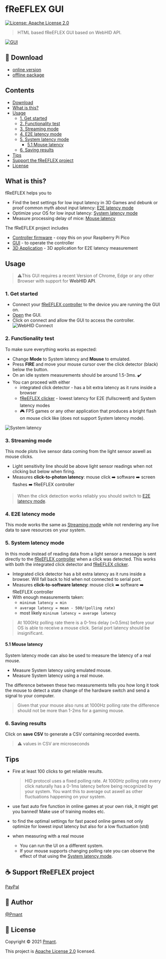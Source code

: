 # fReEFLEX GUI
[![License: Apache License 2.0](https://img.shields.io/badge/License-Apache%20License%202.0-yellow.svg)](LICENSE)

> HTML based fReEFLEX GUI based on WebHID API.

[![GUI](doc/gui.png?raw=true "GUI")](https://freeflex.github.io/fReEFLEX-GUI/)

## 📁 Download
- [online version](https://freeflex.github.io/fReEFLEX-GUI/)
- [offline package](https://github.com/fReEFLEX/fReEFLEX-GUI/releases)

## Contents
- [Download](#-download)
- [What is this?](#what-is-this)
- [Usage](#usage)
    - [1. Get started](#1-get-started)
    - [2. Functionality test](#2-functionality-test)
    - [3. Streaming mode](#3-streaming-mode)
    - [4. E2E latency mode](#4-e2e-latency-mode)
    - [5. System latency mode](#5-system-latency-mode)
        - [5.1 Mouse latency](#51-mouse-latency)
    - [6. Saving results](#6-saving-results)
- [Tips](#tips)
- [Support the fReEFLEX project](#-support-freeflex-project)
- [License](#-license)

## What is this?
fReEFLEX helps you to 
- Find the best settings for low input latency in 3D Games and debunk or proof common myth about input latency: [E2E latency mode](#4-e2e-latency-mode)
- Optimize your OS for low input latency: [System latency mode](#5-system-latency-mode)
- Measure processing delay of mice: [Mouse latency](#51-mouse-latency)


The fReEFLEX project includes
- [Controller firmware](https://github.com/fReEFLEX/fReEFLEX-controller/releases) - copy this on your Raspberry Pi Pico
- [GUI](https://github.com/fReEFLEX/fReEFLEX-GUI/) - to operate the controller
- [3D Application](https://github.com/fReEFLEX/fReEFLEX-clicker/) - 3D application for E2E latency measurement 


## Usage
>⚠️This GUI requires a recent Version of Chrome, Edge or any other Browser with support for **WebHID API**.

### 1. Get started
- Connect your [fReEFLEX controller](https://github.com/fReEFLEX/fReEFLEX-controller) to the device you are running the GUI on.
- [Open](https://freeflex.github.io/fReEFLEX-GUI/) the GUI.
- Click on connect and allow the GUI to access the controller.
![](doc/chrome_hid_connect.png?raw=true "WebHID Connect")

### 2. Functionality test
To make sure everything works as expected:
- Change **Mode** to System latency and **Mouse** to emulated.
- Press **FIRE** and move your mouse cursor over the click detector (black) below the button.
- On an idle system measurements should be around 1.5-3ms. ✔️
- You can proceed with either
    - integrated click detector - has a bit extra latency as it runs inside a browser 
    - [fReEFLEX clicker](https://github.com/fReEFLEX/fReEFLEX-clicker) - lowest latency for E2E (fullscreen️❗) and System latency modes
    - 🎮 FPS games or any other application that produces a bright flash on mouse click like (does not support System latency mode). 
    
![](doc/system_latency.png?raw=true "System latency")

### 3. Streaming mode
This mode plots live sensor data coming from the light sensor aswell as mouse clicks. 

- Light sensitivity line should be above light sensor readings when not clicking but below when firing.
- Measures **click-to-photon latency**: mouse click ➡️ software ➡️ screen flashes ➡️ fReEFLEX controller

>When the click detection works reliably you should switch to [E2E latency mode](#4-e2e-latency-mode).   

### 4. E2E latency mode
This mode works the same as [Streaming mode](#3-streaming-mode) while not rendering any live data to save resources on your system.  

### 5. System latency mode
In this mode instead of reading data from a light sensor a message is sent directly to the [fReEFLEX controller](https://github.com/fReEFLEX/fReEFLEX-controller) when a click was detected.
This works with both the integrated click detector and [fReEFLEX clicker](https://github.com/fReEFLEX/fReEFLEX-clicker).

- Integrated click detector has a bit extra latency as it runs inside a browser. Will fall back to hid when not connected to serial port.
- Measures **click-to-software latency**: mouse click ➡️ software ➡️ fReEFLEX controller
- With enough measurements taken: 
    - ```mininum latency = min``` 
    - ```average latency = mean - 500/(polling rate)```
    - most likely ```mininum latency ≈ average latency``` 

>At 1000Hz polling rate there is a 0-1ms delay (≃0.5ms) before your OS is able to receive a mouse click. Serial port latency should be insignificant. 

#### 5.1 Mouse latency
System latency mode can also be used to measure the latency of a real mouse. 

- Measure System latency using emulated mouse.
- Measure System latency using a real mouse.

The difference between these two measurements tells you how long it took the mouse to detect a state change of the hardware switch and send a signal to your computer.
> Given that your mouse also runs at 1000Hz polling rate the difference should not be more than 1-2ms for a gaming mouse.

### 6. Saving results
Click on **save CSV** to generate a CSV containing recorded events.
> ⚠️ values in CSV are microseconds 

## Tips
- Fire at least 100 clicks to get reliable results.
  >HID protocol uses a fixed polling rate. At 1000Hz polling rate every click naturally has a 0-1ms latency before being recognized by your system. You want this to average out aswell as other fluctuations happening on your system.

- use fast auto fire function in online games at your own risk, it might get you banned! Make use of training modes etc.

- to find the optimal settings for fast paced online games not only optimize for lowest input latency but also for a low fluctuation (std)

- when measuring with a real mouse
    - You can run the UI on a different system.
    - If your mouse supports changing polling rate you can observe the effect of that using the [System latency mode](#5-system-latency-mode).

## ☕ Support fReEFLEX project

[PayPal](https://paypal.me/Pmant)

## 👤 Author

[@Pmant](https://github.com/Pmant)

## 📝 License

Copyright © 2021 [Pmant](https://github.com/Pmant).

This project is [Apache License 2.0](LICENSE) licensed.


